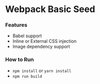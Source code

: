 # Webpack Basic Seed

### Features
* Babel support
* Inline or External CSS injection
* Image dependency support

### How to Run
* `npm install` or `yarn install`
* `npm run build`
